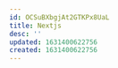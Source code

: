 ```yaml
---
id: OCSuBXbgjAt2GTKPx8UaL
title: Nextjs
desc: ''
updated: 1631400622756
created: 1631400622756
---
```


